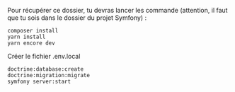 Pour récupérer ce dossier, tu devras lancer les commande (attention, il faut que tu sois dans le dossier du projet Symfony) :

    composer install
    yarn install
    yarn encore dev
    
Créer le fichier .env.local

    doctrine:database:create
    doctrine:migration:migrate
    symfony server:start 


